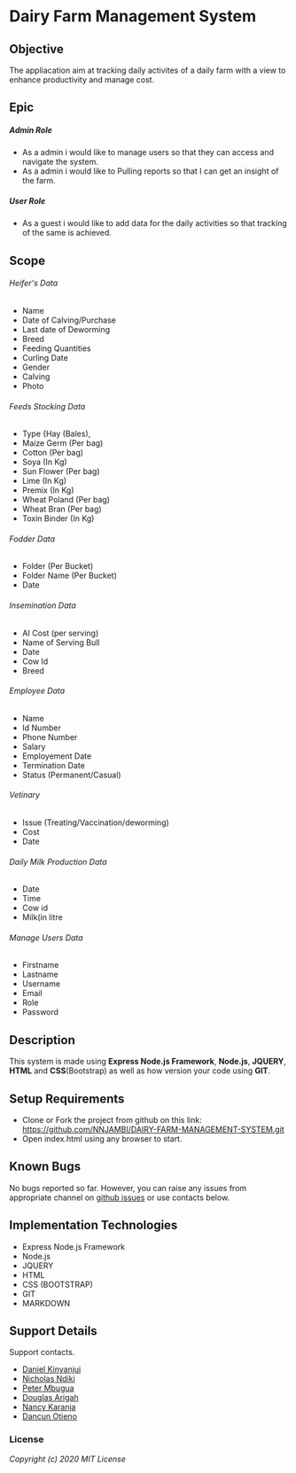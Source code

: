 # Dairy Farm Management System

## Objective
The appliacation aim at tracking daily activites of a daily farm with a view to enhance productivity and manage cost.

## Epic
##### Admin Role
- As a admin i would like to manage users so that they can access and navigate the system.
- As a admin i would like to Pulling reports so that I can get an insight of the farm.

##### User Role
- As a guest i would like to add data for the daily activities so that tracking of the same is achieved.

## Scope
###### Heifer's Data
- Name
- Date of Calving/Purchase
- Last date of Deworming
- Breed
- Feeding Quantities
- Curling Date
- Gender
- Calving
- Photo

###### Feeds Stocking Data
- Type {Hay (Bales), 
- Maize Germ (Per bag)
- Cotton (Per bag)
- Soya (In Kg)
- Sun Flower (Per bag)
- Lime (In Kg)
- Premix (In Kg)
- Wheat Poland (Per bag)
- Wheat Bran (Per bag)
- Toxin Binder (In Kg)

###### Fodder Data
- Folder (Per Bucket)
- Folder Name (Per Bucket)
- Date

###### Insemination Data
- AI Cost (per serving)
- Name of Serving Bull
- Date
- Cow Id
- Breed

###### Employee Data
- Name
- Id Number
- Phone Number
- Salary
- Employement Date
- Termination Date
- Status (Permanent/Casual)

###### Vetinary
- Issue (Treating/Vaccination/deworming)
- Cost
- Date

###### Daily Milk Production Data
- Date
- Time
- Cow id
- Milk(in litre

###### Manage Users Data
- Firstname
- Lastname
- Username
- Email
- Role
- Password

## Description
This system is made using **Express Node.js Framework**, **Node.js**, **JQUERY**, **HTML** and **CSS**(Bootstrap) as well as how version your code using **GIT**.

## Setup Requirements
* Clone or Fork the project from github on this link: https://github.com/NNJAMBI/DAIRY-FARM-MANAGEMENT-SYSTEM.git 
* Open index.html using any browser to start.

## Known Bugs
No bugs reported so far. However, you can raise any issues from appropriate channel on [github issues](https://github.com/NNJAMBI/DAIRY-FARM-MANAGEMENT-SYSTEM/issues) or use contacts below.

## Implementation Technologies
* Express Node.js Framework
* Node.js
* JQUERY
* HTML
* CSS (BOOTSTRAP)
* GIT
* MARKDOWN

## Support Details
Support contacts.
* [Daniel Kinyanjui](https://github.com/danjoki/)
* [Nicholas Ndiki](https://github.com/NdiklasTheCoder/)
* [Peter Mbugua](https://github.com/mbuguap928/)
* [Douglas Arigah](https://github.com/darigah/)
* [Nancy Karanja](https://github.com/nnjambi/)
* [Dancun Otieno](https://github.com/Duncankenji/)

### License
_Copyright (c) 2020 MIT License_